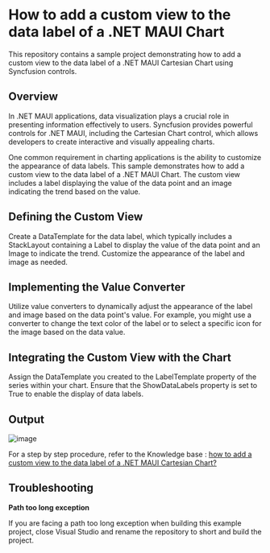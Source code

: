 # How to add a custom view to the data label of a .NET MAUI Chart
This repository contains a sample project demonstrating how to add a custom view to the data label of a .NET MAUI Cartesian Chart using Syncfusion controls.

## Overview

In .NET MAUI applications, data visualization plays a crucial role in presenting information effectively to users. Syncfusion provides powerful controls for .NET MAUI, including the Cartesian Chart control, which allows developers to create interactive and visually appealing charts.

One common requirement in charting applications is the ability to customize the appearance of data labels. This sample demonstrates how to add a custom view to the data label of a .NET MAUI Chart. The custom view includes a label displaying the value of the data point and an image indicating the trend based on the value.

## Defining the Custom View

Create a DataTemplate for the data label, which typically includes a StackLayout containing a Label to display the value of the data point and an Image to indicate the trend. Customize the appearance of the label and image as needed.

## Implementing the Value Converter

Utilize value converters to dynamically adjust the appearance of the label and image based on the data point's value. For example, you might use a converter to change the text color of the label or to select a specific icon for the image based on the data value.

## Integrating the Custom View with the Chart

 Assign the DataTemplate you created to the LabelTemplate property of the series within your chart. Ensure that the ShowDataLabels property is set to True to enable the display of data labels.

## Output

![image](https://github.com/SyncfusionExamples/How-to-add-a-custom-view-to-the-data-label-of-a-.NET-MAUI-Chart/assets/113962276/d4f7b597-bc73-4e93-8dc3-9e34d724ff10)

For a step by step procedure, refer to the Knowledge base : [how to add a custom view to the data label of a .NET MAUI Cartesian Chart?]()

## Troubleshooting
**Path too long exception**

If you are facing a path too long exception when building this example project, close Visual Studio and rename the repository to short and build the project.
